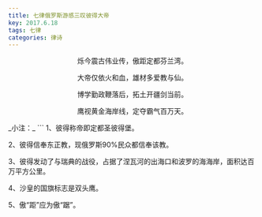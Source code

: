```yaml
---
title: 七律俄罗斯游感三叹彼得大帝
key: 2017.6.18
tags: 七律
categories: 律诗
---
```


<p align="center">烁今震古伟业传，傲距定都芬兰湾。
</p>
<p align="center">大帝仅依火和血，雄材多爱教与仙。
</p>
<p align="center">博学勤政鞭落后，拓土开疆剑当前。
</p>
<p align="center">鹰视黄金海岸线，定夺霸气百万天。
</p>
_小注：_
```
1、彼得称帝即定都圣彼得堡。

2、彼得信奉东正教，现俄罗斯90%民众都信奉该教。

3、彼得发动了与瑞典的战役，占据了涅瓦河的出海口和波罗的海海岸，面积达百万平方公里。

4、沙皇的国旗标志是双头鹰。

5、傲“距”应为傲“踞”。

```